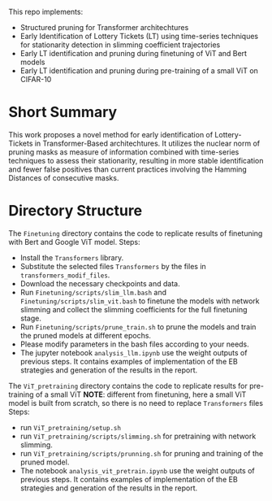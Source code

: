 This repo implements:
- Structured pruning for Transformer architechtures
- Early Identification of Lottery Tickets (LT) using time-series techniques for stationarity detection in slimming coefficient trajectories
- Early LT identification and pruning during finetuning of ViT and Bert models
- Early LT identification and pruning during pre-training of a small ViT on CIFAR-10

# Short Summary 
This work proposes a novel method for early identification of Lottery-Tickets in Transformer-Based architechtures. It utilizes the nuclear norm of pruning masks as measure
of information combined with time-series techniques to assess their stationarity, resulting in more stable identification and fewer false positives than current practices involving the Hamming Distances of consecutive masks.

# Directory Structure
The `Finetuning` directory contains the code to replicate results of finetuning with Bert and Google ViT model.
Steps:
- Install the `Transformers` library. 
- Substitute the selected files `Transformers` by the files in `transformers_modif_files`.
- Download the necessary checkpoints and data.
- Run `Finetuning/scripts/slim_llm.bash` and `Finetuning/scripts/slim_vit.bash` to finetune the models with network slimming and collect the slimming coefficients for the full finetuning stage.
- Run `Finetuning/scripts/prune_train.sh` to prune the models and train the pruned models at different epochs.
- Please modify parameters in the bash files according to your needs.
- The jupyter notebook `analysis_llm.ipynb` use the weight outputs of previous steps. It contains examples of implementation of the EB strategies and generation of the results in the report. 

The `ViT_pretraining` directory contains the code to replicate results for pre-training of a small ViT
**NOTE**: different from finetuning, here a small ViT model is built from scratch, so there is no need to replace `Transformers` files
Steps:
- run `ViT_pretraining/setup.sh`
- run `ViT_pretraining/scripts/slimming.sh` for pretraining with network slimming.
- run  `ViT_pretraining/scripts/prunning.sh` for pruning and training of the pruned model.
- The notebook `analysis_vit_pretrain.ipynb`  use the weight outputs of previous steps. It contains examples of implementation of the EB strategies and generation of the results in the report. 
